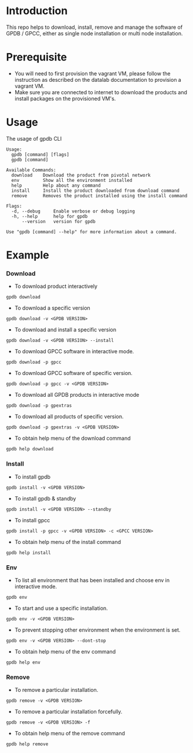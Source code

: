 # Introduction

This repo helps to download, install, remove and manage the software of GPDB / GPCC, either as single node installation or multi node installation.

# Prerequisite

+ You will need to first provision the vagrant VM, please follow the instruction as described on the datalab documentation to provision a vagrant VM.
+ Make sure you are connected to internet to download the products and install packages on the provisioned VM's.

# Usage 

The usage of gpdb CLI

```
Usage:
  gpdb [command] [flags]
  gpdb [command]

Available Commands:
  download    Download the product from pivotal network
  env         Show all the environment installed
  help        Help about any command
  install     Install the product downloaded from download command
  remove      Removes the product installed using the install command

Flags:
  -d, --debug     Enable verbose or debug logging
  -h, --help      help for gpdb
      --version   version for gpdb

Use "gpdb [command] --help" for more information about a command.
```

# Example

### Download

+ To download product interactively

```
gpdb download
```

+ To download a specific version

```
gpdb download -v <GPDB VERSION>
```

+ To download and install a specific version

```
gpdb download -v <GPDB VERSION> --install
```

+ To download GPCC software in interactive mode.

```
gpdb download -p gpcc
```

+ To download GPCC software of specific version.

```
gpdb download -p gpcc -v <GPDB VERSION>
```

+ To download all GPDB products in interactive mode

```
gpdb download -p gpextras
```

+ To download all products of specific version.

```
gpdb download -p gpextras -v <GPDB VERSION>
```

+ To obtain help menu of the download command

```
gpdb help download
```

### Install

+ To install gpdb

```
gpdb install -v <GPDB VERSION>
```

+ To install gpdb & standby

```
gpdb install -v <GPDB VERSION> --standby
```

+ To install gpcc

```
gpdb install -p gpcc -v <GPDB VERSION> -c <GPCC VERSION>
```

+ To obtain help menu of the install command

```
gpdb help install
```

### Env

+ To list all environment that has been installed and choose env in interactive mode.

```
gpdb env
```

+  To start and use a specific installation.

```
gpdb env -v <GPDB VERSION>
```

+ To prevent stopping other environment when the environment is set.

```
gpdb env -v <GPDB VERSION> --dont-stop
```

+ To obtain help menu of the env command

```
gpdb help env
```

### Remove

+ To remove a particular installation.

```
gpdb remove -v <GPDB VERSION>
```

+ To remove a particular installation forcefully.

```
gpdb remove -v <GPDB VERSION> -f
```

+ To obtain help menu of the remove command

```
gpdb help remove
```

